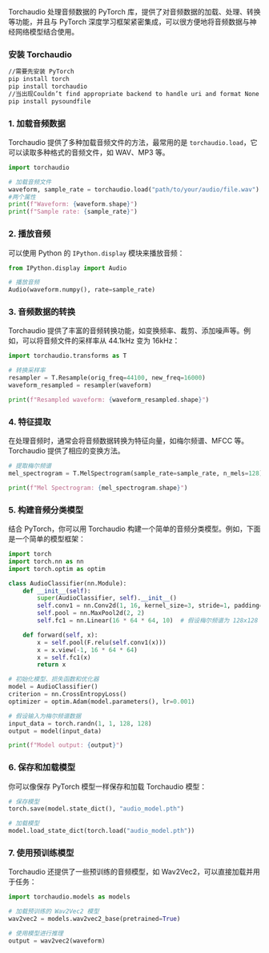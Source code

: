 Torchaudio 处理音频数据的 PyTorch 库，提供了对音频数据的加载、处理、转换等功能，并且与 PyTorch 深度学习框架紧密集成，可以很方便地将音频数据与神经网络模型结合使用。

### 安装 Torchaudio

```cmd
//需要先安装 PyTorch
pip install torch
pip install torchaudio
//当出现Couldn’t find appropriate backend to handle uri and format None 时
pip install pysoundfile
```

### 1. 加载音频数据

Torchaudio 提供了多种加载音频文件的方法，最常用的是 `torchaudio.load`，它可以读取多种格式的音频文件，如 WAV、MP3 等。

```python
import torchaudio

# 加载音频文件
waveform, sample_rate = torchaudio.load("path/to/your/audio/file.wav")
#两个属性
print(f"Waveform: {waveform.shape}")
print(f"Sample rate: {sample_rate}")
```

### 2. 播放音频

可以使用 Python 的 `IPython.display` 模块来播放音频：

```python
from IPython.display import Audio

# 播放音频
Audio(waveform.numpy(), rate=sample_rate)
```

### 3. 音频数据的转换

Torchaudio 提供了丰富的音频转换功能，如变换频率、裁剪、添加噪声等。例如，可以将音频文件的采样率从 44.1kHz 变为 16kHz：

```python
import torchaudio.transforms as T

# 转换采样率
resampler = T.Resample(orig_freq=44100, new_freq=16000)
waveform_resampled = resampler(waveform)

print(f"Resampled waveform: {waveform_resampled.shape}")
```

### 4. 特征提取

在处理音频时，通常会将音频数据转换为特征向量，如梅尔频谱、MFCC 等。Torchaudio 提供了相应的变换方法。

```python
# 提取梅尔频谱
mel_spectrogram = T.MelSpectrogram(sample_rate=sample_rate, n_mels=128)(waveform)

print(f"Mel Spectrogram: {mel_spectrogram.shape}")
```

### 5. 构建音频分类模型

结合 PyTorch，你可以用 Torchaudio 构建一个简单的音频分类模型。例如，下面是一个简单的模型框架：

```python
import torch
import torch.nn as nn
import torch.optim as optim

class AudioClassifier(nn.Module):
    def __init__(self):
        super(AudioClassifier, self).__init__()
        self.conv1 = nn.Conv2d(1, 16, kernel_size=3, stride=1, padding=1)
        self.pool = nn.MaxPool2d(2, 2)
        self.fc1 = nn.Linear(16 * 64 * 64, 10)  # 假设梅尔频谱为 128x128

    def forward(self, x):
        x = self.pool(F.relu(self.conv1(x)))
        x = x.view(-1, 16 * 64 * 64)
        x = self.fc1(x)
        return x

# 初始化模型、损失函数和优化器
model = AudioClassifier()
criterion = nn.CrossEntropyLoss()
optimizer = optim.Adam(model.parameters(), lr=0.001)

# 假设输入为梅尔频谱数据
input_data = torch.randn(1, 1, 128, 128)
output = model(input_data)

print(f"Model output: {output}")
```

### 6. 保存和加载模型

你可以像保存 PyTorch 模型一样保存和加载 Torchaudio 模型：

```python
# 保存模型
torch.save(model.state_dict(), "audio_model.pth")

# 加载模型
model.load_state_dict(torch.load("audio_model.pth"))
```

### 7. 使用预训练模型

Torchaudio 还提供了一些预训练的音频模型，如 Wav2Vec2，可以直接加载并用于任务：

```python
import torchaudio.models as models

# 加载预训练的 Wav2Vec2 模型
wav2vec2 = models.wav2vec2_base(pretrained=True)

# 使用模型进行推理
output = wav2vec2(waveform)
```
